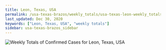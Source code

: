```yaml
---
title: Leon, Texas, USA
permalink: /usa-texas-brazos/weekly_totals/usa-texas-leon-weekly_totals.html
last_updated: Dec 30, 2020
keywords: ["Leon, Texas, USA", "weekly totals"]
sidebar: usa-texas-brazos_sidebar
---
```


![Weekly Totals of Confirmed Cases for Leon, Texas, USA](/covid_tracker/images/graphs/usa-texas-leon-weekly_totals_graph.png)
